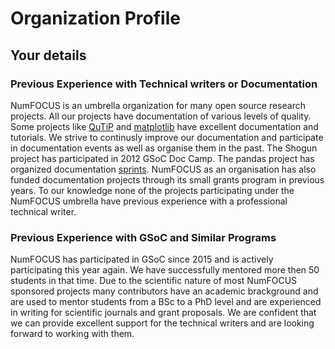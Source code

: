 # Organization Profile

## Your details

### Previous Experience with Technical writers or Documentation

NumFOCUS is an umbrella organization for many open source research projects. All our projects have documentation of various levels of
quality. Some projects like [QuTiP](http://qutip.org/docs/latest/) and [matplotlib](https://matplotlib.org/gallery/index.html) have
excellent documentation and tutorials. We strive to continusly improve our documentation and participate in documentation events as well as organise them in the past. The Shogun project has participated in 2012 GSoC Doc Camp. The pandas project has organized 
documentation [sprints](https://python-sprints.github.io/pandas/). NumFOCUS as an organisation has also funded documentation projects through its small grants program in previous years. To our knowledge none of the projects participating under the
NumFOCUS umbrella have previous experience with a professional technical writer. 

### Previous Experience with GSoC and Similar Programs

NumFOCUS has participated in GSoC since 2015 and is actively participating this year again. We have successfully mentored more then 50
students in that time. Due to the scientific nature of most NumFOCUS sponsored projects many contributors have an academic brackground
and are used to mentor students from a BSc to a PhD level and are experienced in writing for scientific journals and grant proposals. 
We are confident that we can provide excellent support for the technical writers and are looking forward to working with them.
